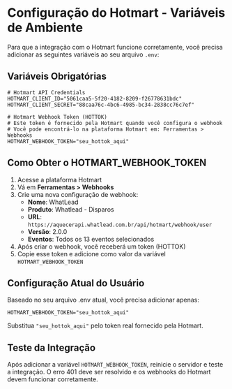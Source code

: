 # Configuração do Hotmart - Variáveis de Ambiente

Para que a integração com o Hotmart funcione corretamente, você precisa adicionar as seguintes variáveis ao seu arquivo `.env`:

## Variáveis Obrigatórias

```env
# Hotmart API Credentials
HOTMART_CLIENT_ID="5061caa5-5f20-4182-8209-f26778631bdc"
HOTMART_CLIENT_SECRET="88caa76c-4bc6-4985-bc34-2838cc76c7ef"

# Hotmart Webhook Token (HOTTOK)
# Este token é fornecido pela Hotmart quando você configura o webhook
# Você pode encontrá-lo na plataforma Hotmart em: Ferramentas > Webhooks
HOTMART_WEBHOOK_TOKEN="seu_hottok_aqui"
```

## Como Obter o HOTMART_WEBHOOK_TOKEN

1. Acesse a plataforma Hotmart
2. Vá em **Ferramentas > Webhooks**
3. Crie uma nova configuração de webhook:
   - **Nome**: WhatLead
   - **Produto**: Whatlead - Disparos
   - **URL**: `https://aquecerapi.whatlead.com.br/api/hotmart/webhook/user`
   - **Versão**: 2.0.0
   - **Eventos**: Todos os 13 eventos selecionados
4. Após criar o webhook, você receberá um token (HOTTOK)
5. Copie esse token e adicione como valor da variável `HOTMART_WEBHOOK_TOKEN`

## Configuração Atual do Usuário

Baseado no seu arquivo .env atual, você precisa adicionar apenas:

```env
HOTMART_WEBHOOK_TOKEN="seu_hottok_aqui"
```

Substitua `"seu_hottok_aqui"` pelo token real fornecido pela Hotmart.

## Teste da Integração

Após adicionar a variável `HOTMART_WEBHOOK_TOKEN`, reinicie o servidor e teste a integração. O erro 401 deve ser resolvido e os webhooks do Hotmart devem funcionar corretamente.
